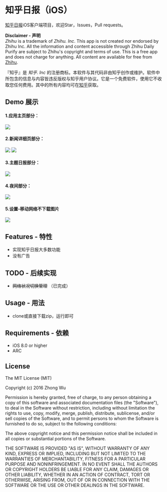 知乎日报（iOS）
=======================

[知乎日报](https://itunes.apple.com/cn/app/zhi-hu-ri-bao-mei-ri-ti-gong/id639087967?mt=8)iOS客户端项目，欢迎Star，Issues，Pull requests。

__Disclaimer - 声明__  
*Zhihu* is a trademark of *Zhihu. Inc*. This app is not created nor endorsed by Zhihu Inc. All the information and content accessible through Zhihu Daily Purify are subject to Zhihu's copyright and terms of use. This is a free app and does not charge for anything. All content are available for free from [Zhihu](http://www.zhihu.com).

『知乎』是 *知乎. Inc* 的注册商标。本软件与其代码非由知乎创作或维护。软件中所包含的信息与内容皆违反版权与知乎用户协议。它是一个免费软件，使用它不收取您任何费用。其中的所有内容均可在[知乎](http://www.zhihu.com)获取。

## Demo 展示
#### 1.应用主页部分：
![](https://raw.githubusercontent.com/zhongwuzw/ZhihuDaily/master/images/demo1.gif)
#### 2.新闻详细页部分：
![](https://raw.githubusercontent.com/zhongwuzw/ZhihuDaily/master/images/demo2.gif)
![](https://raw.githubusercontent.com/zhongwuzw/ZhihuDaily/master/images/demo3.gif)
#### 3.主题日报部分：
![](https://raw.githubusercontent.com/zhongwuzw/ZhihuDaily/master/images/demo4.gif)
#### 4.夜间部分：
![](https://raw.githubusercontent.com/zhongwuzw/ZhihuDaily/master/images/demo5.gif)
#### 5.设置-移动网络不下载图片
![](https://raw.githubusercontent.com/zhongwuzw/ZhihuDaily/master/images/demo6.gif)

## Features - 特性
  - 实现知乎日报大多数功能
  - 没有广告
  
## TODO - 后续实现
  - ~~网络状况切换管理~~ （已完成）
  
## Usage - 用法
  - clone或直接下载zip，运行即可
  
## Requirements - 依赖
* iOS 8.0 or higher
* ARC


## License

The MIT License (MIT)

Copyright (c) 2016 Zhong Wu

Permission is hereby granted, free of charge, to any person obtaining a copy
of this software and associated documentation files (the "Software"), to deal
in the Software without restriction, including without limitation the rights
to use, copy, modify, merge, publish, distribute, sublicense, and/or sell
copies of the Software, and to permit persons to whom the Software is
furnished to do so, subject to the following conditions:

The above copyright notice and this permission notice shall be included in all
copies or substantial portions of the Software.

THE SOFTWARE IS PROVIDED "AS IS", WITHOUT WARRANTY OF ANY KIND, EXPRESS OR
IMPLIED, INCLUDING BUT NOT LIMITED TO THE WARRANTIES OF MERCHANTABILITY,
FITNESS FOR A PARTICULAR PURPOSE AND NONINFRINGEMENT. IN NO EVENT SHALL THE
AUTHORS OR COPYRIGHT HOLDERS BE LIABLE FOR ANY CLAIM, DAMAGES OR OTHER
LIABILITY, WHETHER IN AN ACTION OF CONTRACT, TORT OR OTHERWISE, ARISING FROM,
OUT OF OR IN CONNECTION WITH THE SOFTWARE OR THE USE OR OTHER DEALINGS IN THE
SOFTWARE.